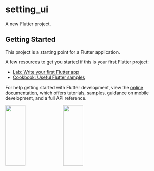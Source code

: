 # setting_ui

A new Flutter project.

## Getting Started

This project is a starting point for a Flutter application.

A few resources to get you started if this is your first Flutter project:

- [Lab: Write your first Flutter app](https://docs.flutter.dev/get-started/codelab)
- [Cookbook: Useful Flutter samples](https://docs.flutter.dev/cookbook)

For help getting started with Flutter development, view the
[online documentation](https://docs.flutter.dev/), which offers tutorials,
samples, guidance on mobile development, and a full API reference.
<p>
<img src= "https://user-images.githubusercontent.com/114208599/226078008-ba8de1bb-90f5-4d6f-92cc-961cfe853a41.jpg"width=35% height=22%>
<img src= "https://user-images.githubusercontent.com/114208599/226078016-48a64478-7cf3-43f5-af6f-657fe19de006.jpg"width=35% height=22%>
</p>





